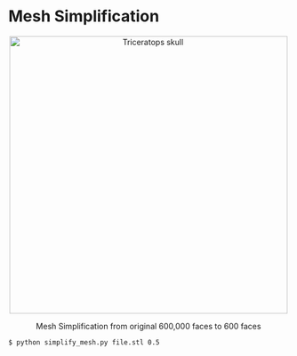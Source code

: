 # Mesh Simplification 



<p align="center">
  <img src="https://i.imgur.com/ljd5ZSu.gif" alt="Triceratops skull" width="500">
</p>

<p align="center">Mesh Simplification from original 600,000 faces to 600 faces </p>


    $ python simplify_mesh.py file.stl 0.5
    


